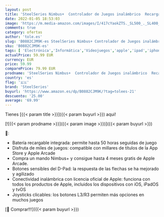 ```yaml
---
layout: post
title: 'SteelSeries Nimbus+  Controlador de Juegos inalámbrico  Recargable  para iPhone / iPad / iPod / Apple TV'
date: 2022-01-05 18:53:03
image: 'https://m.media-amazon.com/images/I/417cYaokZTS._SL500_._SL400_.jpg'
comments: true
category: ofertas
author: 'tole.es'
slug: 'B0882CJM9K-es SteelSeries Nimbus+ Controlador de Juegos inalámbrico...'
sku: 'B0882CJM9K-es'
tags: [ 'Electrónica','Informática','Videojuegos','apple','ipad','iphone','ipod','steelseries', ]
actualPrice: 59.99 EUR
currency: EUR
price: 59.99
comparePrice: 79.99 EUR
prodname: 'SteelSeries Nimbus+  Controlador de Juegos inalámbrico  Recargable  para iPhone / iPad / iPod / Apple TV'
country: 'es'
flag: '🇪🇸'
brand: 'SteelSeries'
buyurl: 'https://www.amazon.es/dp/B0882CJM9K/?tag=tolees-21'
descuento: '25.00'
average: '69.99'
---
```


Tienes [{{< param title >}}]({{< param buyurl >}}) aqui!

[![{{< param prodname >}}]({{< param image >}})]({{< param buyurl >}})

🔎:

- Batería recargable integrada: permite hasta 50 horas seguidas de juego
- Disfruta de miles de juegos: compatible con millares de títulos de la App Store y Apple Arcade
- Compra un mando Nimbus+ y consigue hasta 4 meses gratis de Apple Arcade.
- Botones sensibles del D-Pad: la respuesta de las flechas se ha mejorado y agilizado
- Conectividad inalámbrica con licencia oficial de Apple: funciona con todos los productos de Apple, incluidos los dispositivos con iOS, iPadOS y tvOS
- Joysticks clicables: los botones L3/R3 permiten más opciones en muchos juegos

[🛒 Comprar!!!]({{< param buyurl >}})
